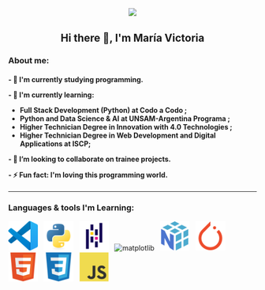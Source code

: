 <div id="header" align="center">
  <img src="https://media.giphy.com/media/436hhtZJQAT86nomhG/giphy.gif" width="30%">
  <h2 style="font-weight: bold;">Hi there 👋, I'm María Victoria</h2>
</div>

<div>
  <h3>About me:</h3>
</div>

<h4>
<p>- 🔭 I'm currently studying programming.</p>
<p>- 🌱 I'm currently learning:</p>
<ul>
  <li>Full Stack Development (Python) at Codo a Codo ; </li>
  <li>Python and Data Science & AI at UNSAM-Argentina Programa ;</li>
  <li>Higher Technician Degree in Innovation with 4.0 Technologies ;</li>
  <li>Higher Technician Degree in Web Development and Digital Applications at ISCP;</li>
</ul>


 
  <p>- 👯 I’m looking to collaborate on trainee projects.</p>
  <p>- ⚡ Fun fact: I'm loving this programming world.</p>
</h4>

---

<div id="header" align="left">
  <span class="iconify" data-icon="eos-icons:machine-learning" data-inline="false"></span>
  <h3> Languages & tools I'm Learning:</h3>
</div>

<div>
  <img src="https://github.com/devicons/devicon/blob/master/icons/vscode/vscode-original.svg" title="vsc" alt="vsc" width="60" height="60" /> &nbsp;
  <img src="https://github.com/devicons/devicon/blob/master/icons/python/python-original.svg" title="python" alt="python"  width="60" height="60" /> &nbsp;
  <img src="https://github.com/devicons/devicon/blob/master/icons/pandas/pandas-original.svg" title="pandas" alt="pandas"width="60" height="60" /> &nbsp;
  <img src="https://raw.githubusercontent.com/matplotlib/matplotlib/master/doc/_static/logo2_compressed.svg" title="matplotlib" alt="matplotlib"  width="60" height="60" /> &nbsp;
  <img src="https://github.com/devicons/devicon/blob/master/icons/numpy/numpy-original.svg" title="numpy" alt="numpy"  width="60" height="60" /> &nbsp;
  <img src="https://github.com/devicons/devicon/blob/master/icons/pytorch/pytorch-original.svg" title="pytorch" alt="pytorch" width="60" height="60" /> &nbsp;
  <img src="https://github.com/devicons/devicon/blob/master/icons/html5/html5-original.svg" title="HTML5" alt="HTML5"width="60" height="60" /> &nbsp;
  <img src="https://github.com/devicons/devicon/blob/master/icons/css3/css3-original.svg" title="css3" alt="css3" width="60" height="60" /> &nbsp;
  <img src="https://github.com/devicons/devicon/blob/master/icons/javascript/javascript-original.svg" title="javascript" alt="javascript" width="60" height="60" /> &nbsp;
</div>


